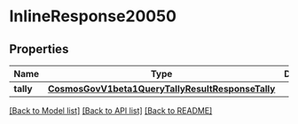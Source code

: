 # InlineResponse20050

## Properties
Name | Type | Description | Notes
------------ | ------------- | ------------- | -------------
**tally** | [**CosmosGovV1beta1QueryTallyResultResponseTally**](CosmosGovV1beta1QueryTallyResultResponseTally.md) |  | [optional] 

[[Back to Model list]](../README.md#documentation-for-models) [[Back to API list]](../README.md#documentation-for-api-endpoints) [[Back to README]](../README.md)

